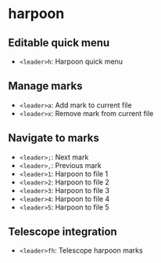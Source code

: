 # harpoon

## Editable quick menu

- `<leader>h`: Harpoon quick menu

## Manage marks

- `<leader>a`: Add mark to current file
- `<leader>x`: Remove mark from current file

## Navigate to marks

- `<leader>;`: Next mark
- `<leader>,`: Previous mark
- `<leader>1`: Harpoon to file 1
- `<leader>2`: Harpoon to file 2
- `<leader>3`: Harpoon to file 3
- `<leader>4`: Harpoon to file 4
- `<leader>5`: Harpoon to file 5

## Telescope integration

- `<leader>fh`: Telescope harpoon marks
